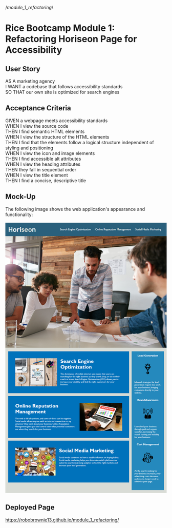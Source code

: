 /*module_1_refactoring*/
# Rice Bootcamp Module 1: Refactoring Horiseon Page for Accessibility

## User Story

AS A marketing agency  <br>
I WANT a codebase that follows accessibility standards  <br> 
SO THAT our own site is optimized for search engines   <br>

## Acceptance Criteria

GIVEN a webpage meets accessibility standards   <br>
WHEN I view the source code   <br>
THEN I find semantic HTML elements  <br>
WHEN I view the structure of the HTML elements  <br>
THEN I find that the elements follow a logical structure independent of styling and positioning  <br>
WHEN I view the icon and image elements  <br>
THEN I find accessible alt attributes  <br>
WHEN I view the heading attributes  <br>
THEN they fall in sequential order  <br>
WHEN I view the title element  <br>
THEN I find a concise, descriptive title  <br>

## Mock-Up

The following image shows the web application's appearance and functionality:  <br>
<br>
<img src="./Assets/01-html-css-git-homework-demo.png" alt="Horiseon Home Page Preview">

## Deployed Page

<a href="https://robobrownie13.github.io/module_1_refactoring/">https://robobrownie13.github.io/module_1_refactoring/</a>
